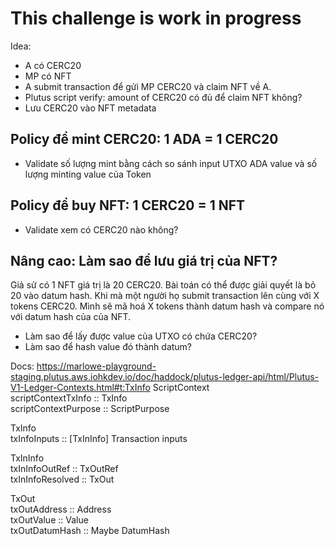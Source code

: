 # This challenge is work in progress

Idea:
- A có CERC20
- MP có NFT
- A submit transaction để gửi MP CERC20 và claim NFT về A.
- Plutus script verify: amount of CERC20 có đủ để claim NFT không?
- Lưu CERC20 vào NFT metadata

## Policy để mint CERC20: 1 ADA = 1 CERC20
- Validate số lượng mint bằng cách so sánh input UTXO ADA value và số lượng minting value của Token

## Policy để buy NFT: 1 CERC20 = 1 NFT
- Validate xem có CERC20 nào không?

## Nâng cao: Làm sao để lưu giá trị của NFT?
Giả sử có 1 NFT giá trị là 20 CERC20. Bài toán có thể được giải quyết là bỏ 20 vào datum hash.
Khi mà một người họ submit transaction lên cùng với X tokens CERC20. Mình sẽ mã hoá X tokens thành datum hash và compare nó với datum hash của của NFT.
- Làm sao để lấy được value của UTXO có chứa CERC20?
- Làm sao để hash value đó thành datum?

Docs:
https://marlowe-playground-staging.plutus.aws.iohkdev.io/doc/haddock/plutus-ledger-api/html/Plutus-V1-Ledger-Contexts.html#t:TxInfo
ScriptContext	 
    scriptContextTxInfo :: TxInfo	 
    scriptContextPurpose :: ScriptPurpose

TxInfo	 
    txInfoInputs :: [TxInInfo] Transaction inputs

TxInInfo	 
    txInInfoOutRef :: TxOutRef	 
    txInInfoResolved :: TxOut

TxOut	 
    txOutAddress :: Address	 
    txOutValue :: Value	 
    txOutDatumHash :: Maybe DatumHash
